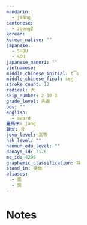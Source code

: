 ```yaml
---
mandarin:
  - jiǎng
cantonese:
  - zoeng2
korean:
korean_native: ""
japanese:
  - SHOU
  - SOU
japanese_nanori: ""
vietnamese:
middle_chinese_initial: t͡s
middle_chinese_final: ɨɐŋ
stroke_count: 13
radical: 大
skip_number: 2-10-3
grade_level: 先進
pos: ""
english:
  - award
羅馬字: jang
韓文: 장
joyo_level: 高等
hsk_level: ""
hanmun_edu_level: ""
danayo_id: 7176
mc_id: 4295
graphemic_classification: 将
stand_in: 奨励
aliases:
  - 奬
  - 獎
---
```


# Notes
